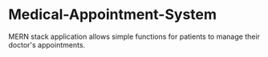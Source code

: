# Medical-Appointment-System
MERN stack application allows simple functions for patients to manage their doctor's appointments.
